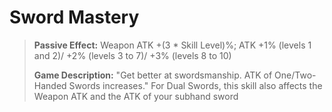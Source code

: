 # __Sword Mastery__ #

> **Passive Effect:** Weapon ATK +(3 * Skill Level)%; ATK +1% (levels 1 and 2)/ +2% (levels 3 to 7)/ +3% (levels 8 to 10)
>
> **Game Description:** "Get better at swordsmanship. ATK of One/Two-Handed Swords increases."
> For Dual Swords, this skill also affects the Weapon ATK and the ATK of your subhand sword
